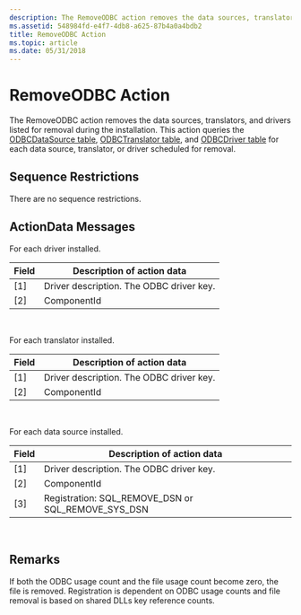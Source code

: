 ```yaml
---
description: The RemoveODBC action removes the data sources, translators, and drivers listed for removal during the installation.
ms.assetid: 548984fd-e4f7-4db8-a625-87b4a0a4bdb2
title: RemoveODBC Action
ms.topic: article
ms.date: 05/31/2018
---
```


# RemoveODBC Action

The RemoveODBC action removes the data sources, translators, and drivers listed for removal during the installation. This action queries the [ODBCDataSource table](odbcdatasource-table.md), [ODBCTranslator table](odbctranslator-table.md), and [ODBCDriver table](odbcdriver-table.md) for each data source, translator, or driver scheduled for removal.

## Sequence Restrictions

There are no sequence restrictions.

## ActionData Messages

For each driver installed.



| Field | Description of action data               |
|-------|------------------------------------------|
| \[1\] | Driver description. The ODBC driver key. |
| \[2\] | ComponentId                              |



 

For each translator installed.



| Field | Description of action data               |
|-------|------------------------------------------|
| \[1\] | Driver description. The ODBC driver key. |
| \[2\] | ComponentId                              |



 

For each data source installed.



| Field | Description of action data                              |
|-------|---------------------------------------------------------|
| \[1\] | Driver description. The ODBC driver key.                |
| \[2\] | ComponentId                                             |
| \[3\] | Registration: SQL\_REMOVE\_DSN or SQL\_REMOVE\_SYS\_DSN |



 

## Remarks

If both the ODBC usage count and the file usage count become zero, the file is removed. Registration is dependent on ODBC usage counts and file removal is based on shared DLLs key reference counts.

 

 




